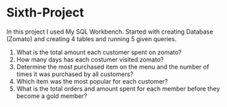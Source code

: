 # Sixth-Project
In this project I used My SQL Workbench. Started with creating Database (Zomato) and creating 4 tables and running 5 given queries.

1. What is the total amount each customer spent on zomato?
2. How many days has each costumer visited zomato?
3. Determine the most purchased item on the menu and the number of times it was purchased by all customers?
4. Which item was the most popular for each customer?
5. What is the total orders and amount spent for each member before they become a gold member?
